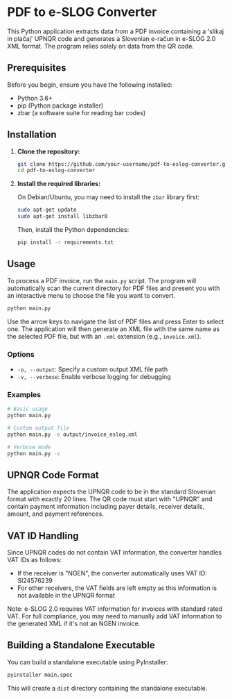# PDF to e-SLOG Converter

This Python application extracts data from a PDF invoice containing a 'slikaj in plačaj' UPNQR code and generates a Slovenian e-račun in e-SLOG 2.0 XML format. The program relies solely on data from the QR code.

## Prerequisites

Before you begin, ensure you have the following installed:

- Python 3.6+
- pip (Python package installer)
- zbar (a software suite for reading bar codes)

## Installation

1.  **Clone the repository:**

    ```bash
    git clone https://github.com/your-username/pdf-to-eslog-converter.git
    cd pdf-to-eslog-converter
    ```

2.  **Install the required libraries:**

    On Debian/Ubuntu, you may need to install the `zbar` library first:

    ```bash
    sudo apt-get update
    sudo apt-get install libzbar0
    ```

    Then, install the Python dependencies:

    ```bash
    pip install -r requirements.txt
    ```

## Usage

To process a PDF invoice, run the `main.py` script. The program will automatically scan the current directory for PDF files and present you with an interactive menu to choose the file you want to convert.

```bash
python main.py
```

Use the arrow keys to navigate the list of PDF files and press Enter to select one. The application will then generate an XML file with the same name as the selected PDF file, but with an `.xml` extension (e.g., `invoice.xml`).

### Options

- `-o, --output`: Specify a custom output XML file path
- `-v, --verbose`: Enable verbose logging for debugging

### Examples

```bash
# Basic usage
python main.py

# Custom output file
python main.py -o output/invoice_eslog.xml

# Verbose mode
python main.py -v
```

## UPNQR Code Format

The application expects the UPNQR code to be in the standard Slovenian format with exactly 20 lines. The QR code must start with "UPNQR" and contain payment information including payer details, receiver details, amount, and payment references.

## VAT ID Handling

Since UPNQR codes do not contain VAT information, the converter handles VAT IDs as follows:

- If the receiver is "NGEN", the converter automatically uses VAT ID: SI24576239
- For other receivers, the VAT fields are left empty as this information is not available in the UPNQR format

Note: e-SLOG 2.0 requires VAT information for invoices with standard rated VAT. For full compliance, you may need to manually add VAT information to the generated XML if it's not an NGEN invoice.

## Building a Standalone Executable

You can build a standalone executable using PyInstaller:

```bash
pyinstaller main.spec
```

This will create a `dist` directory containing the standalone executable.
